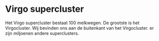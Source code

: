 # Virgo supercluster

Het Virgo supercluster bestaat 100 melkwegen. De grootste is het Virgocluster.
Wij bevinden ons aan de buitenkant van het Virgocluster. er zijn miljoenen
andere superclusters.

